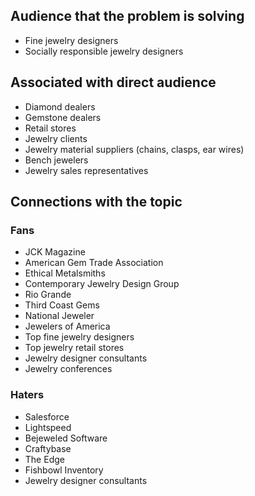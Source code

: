 

## Audience that the problem is solving
- Fine jewelry designers
- Socially responsible jewelry designers


## Associated with direct audience
- Diamond dealers
- Gemstone dealers
- Retail stores
- Jewelry clients
- Jewelry material suppliers (chains, clasps, ear wires)
- Bench jewelers
- Jewelry sales representatives

## Connections with the topic
### Fans
- JCK Magazine
- American Gem Trade Association
- Ethical Metalsmiths
- Contemporary Jewelry Design Group
- Rio Grande
- Third Coast Gems
- National Jeweler
- Jewelers of America
- Top fine jewelry designers
- Top jewelry retail stores
- Jewelry designer consultants
- Jewelry conferences

### Haters
- Salesforce
- Lightspeed
- Bejeweled Software
- Craftybase
- The Edge
- Fishbowl Inventory
- Jewelry designer consultants
